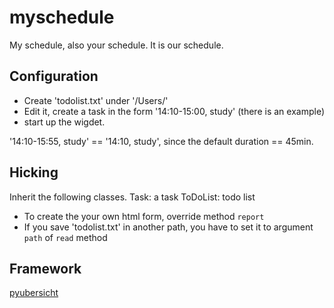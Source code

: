 # myschedule
My schedule, also your schedule. It is our schedule.

## Configuration

* Create 'todolist.txt' under '/Users/<username>'
* Edit it, create a task in the form '14:10-15:00, study' (there is an example)
* start up the wigdet.
  
'14:10-15:55, study' == '14:10, study', since the default duration == 45min.
  
## Hicking

Inherit the following classes.
Task: a task
ToDoList: todo list

* To create the your own html form, override method `report`
* If you save 'todolist.txt' in another path, you have to set it to argument `path` of `read` method

## Framework
[pyubersicht](https://github.com/Freakwill/pyubersicht)
